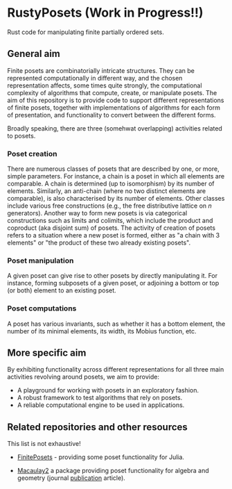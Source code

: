 # RustyPosets (Work in Progress!!)
Rust code for manipulating finite partially ordered sets.

## General aim
Finite posets are combinatorially intricate structures. They can be represented computationally in different way, and the chosen representation affects,
some times quite strongly, the computational complexity of algorithms that compute, create, or manipulate posets. The aim of this repository is 
to provide code to support different representations of finite posets, together with implementations of algorithms for each form of presentation, and
functionality to convert between the different forms. 

Broadly speaking, there are three (somehwat overlapping) activities related to posets.

### Poset creation
There are numerous classes of posets that are described by one, or more, simple parameters. For instance, a chain is a poset in which all elements are comparable. A chain is determined (up to isomorphism) by its number of elements. Similarly, an anti-chain (where no two distinct elements are comparable), is also characterised by its number of elements. Other classes include various free constructions (e.g., the free distributive lattice on $n$ generators). Another way to form new posets is via categorical constructions such as limits and colimits, which include the product and coproduct (aka disjoint sum) of posets. The activity of creation of posets refers to a situation where a new poset is formed, either as "a chain with $3$ elements" or "the product of these two already existing posets". 

### Poset manipulation
A given poset can give rise to other posets by directly manipulating it. For instance, forming subposets of a given poset, or adjoining a bottom or top (or both) element to an existing poset.

### Poset computations
A poset has various invariants, such as whether it has a bottom element, the number of its minimal elements, its width, its Mobius function, etc. 

## More specific aim
By exhibiting functionality across different representations for all three main activities revolving around posets, we aim to provide:
- A playground for working with posets in an exploratory fashion.
- A robust framework to test algorithms that rely on posets. 
- A reliable computational engine to be used in applications.

## Related repositories and other resources
This list is not exhaustive! 

- [FinitePosets](https://github.com/jmichel7/FinitePosets.jl) - providing some poset functionality for Julia. 

- [Macaulay2](http://www2.macaulay2.com/Macaulay2/doc/Macaulay2-1.19.1/share/doc/Macaulay2/Posets/html/index.html) a package providing poset functionality for algebra and geometry (journal [publication](https://msp.org/jsag/2015/7-1/jsag-v7-n1-p02-s.pdf) article).
